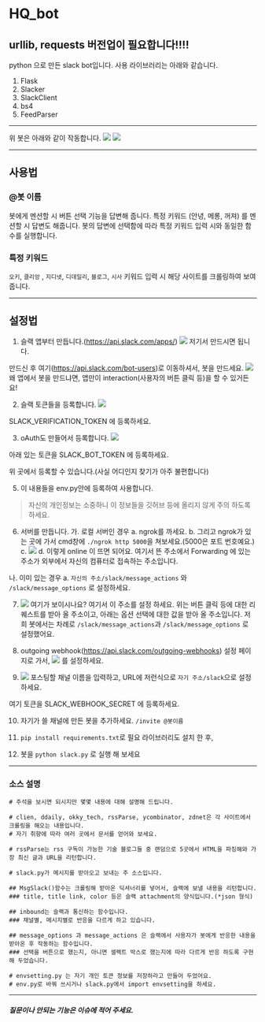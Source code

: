 # HQ_bot

## urllib, requests 버전업이 필요합니다!!!!

python 으로 만든 slack bot입니다. 사용 라이브러리는 아래와 같습니다.

1. Flask
2. Slacker
3. SlackClient
4. bs4
5. FeedParser

---

위 봇은 아래와 같이 작동합니다.
![](https://raw.githubusercontent.com/sinramyeon/old_ver_bot/master/1.gif)
![](https://raw.githubusercontent.com/sinramyeon/old_ver_bot/master/2.gif)

---

## 사용법

### @봇 이름

봇에게 멘션할 시 버튼 선택 기능을 답변해 줍니다.
특정 키워드 (안녕, 메롱, 꺼져) 를 멘션할 시 답변도 해줍니다.
봇의 답변에 선택함에 따라 특정 키워드 입력 시와 동일한 함수를 실행합니다.

### 특정 키워드

`오키`, `클리앙` , `지디넷`, `디데일리`, `블로그`, `시사` 키워드 입력 시 해당 사이트를 크롤링하여 보여줍니다.

---

## 설정법

1. 슬랙 앱부터 만듭니다.(https://api.slack.com/apps/)
![](https://www.fullstackpython.com/img/160604-simple-python-slack-bot/sign-in-slack.png)
저기서 만드시면 됩니다.

만드신 후 여기(https://api.slack.com/bot-users)로 이동하셔서, 봇을 만드세요.
![](https://www.fullstackpython.com/img/160604-simple-python-slack-bot/custom-bot-users.png)
왜 앱에서 봇을 만드냐면, 앱만이 interaction(사용자의 버튼 클릭 등)을 할 수 있거든요!

2. 슬랙 토큰들을 등록합니다.
![](https://github.com/sinramyeon/old_ver_bot/blob/master/slack1.PNG?raw=true)

SLACK_VERIFICATION_TOKEN 에 등록하세요.

3. oAuth도 만들어서 등록합니다.
![](https://raw.githubusercontent.com/sinramyeon/old_ver_bot/master/slack2.png)

아래 있는 토큰을 SLACK_BOT_TOKEN 에 등록하세요.


위 곳에서 등록할 수 있습니다.(사실 어디인지 찾기가 아주 불편합니다)

5. 이 내용들을 env.py안에 등록하여 사용합니다.
> 자신의 개인정보는 소중하니 이 정보들을 깃허브 등에 올리지 않게 주의 하도록 하세요.

6. 서버를 만듭니다.
  가. 로컬 서버인 경우
    a. ngrok를 까세요.
    b. 그리고 ngrok가 있는 곳에 가서 cmd창에 `./ngrok http 5000`을 쳐보세요.(5000은 포트 번호예요.)
    c. ![](https://realpython.com/images/blog_images/slack-api/ngrok.png)
    d. 이렇게 online 이 뜨면 되어요.
    여기서 뜬 주소에서 Forwarding 에 있는 주소가 외부에서 자신의 컴퓨터로 접속하는 주소입니다.

  나. 이미 있는 경우
    a. `자신의 주소/slack/message_actions` 와 `/slack/message_options` 로 설정하세요.


7. ![](/src/HQ_bot/slack3.png) 여기가 보이시나요?
여기서 이 주소를 설정 하세요.
위는 버튼 클릭 등에 대한 리퀘스트를 받아 올 주소이고, 아래는 옵션 선택에 대한 값을 받아 올 주소입니다.
저희 봇에서는 차례로 `/slack/message_actions`과 `/slack/message_options` 로 설정했어요.

8. outgoing webhook(https://api.slack.com/outgoing-webhooks) 설정 페이지로 가서, ![](https://realpython.com/images/blog_images/slack-api/slack-outgoing-webhooks.png) 를 설정하세요.

9. ![](https://realpython.com/images/blog_images/slack-api/slack-outgoing-webhooks-settings.png) 포스팅할 채널 이름을 입력하고, URL에 저런식으로 `자기 주소/slack`으로 설정하세요.

여기 토큰을 SLACK_WEBHOOK_SECRET 에 등록하세요.

10. 자기가 쓸 채널에 만든 봇을 추가하세요. `/invite @봇이름`

11. `pip install requirements.txt`로 필요 라이브러리도 설치 한 후,

12. 봇을 `python slack.py` 로 실행 해 보세요

---

### 소스 설명

```
# 주석을 보시면 되시지만 몇몇 내용에 대해 설명해 드립니다.

# clien, ddaily, okky_tech, rssParse, ycombinator, zdnet은 각 사이트에서 크롤링을 해오는 내용입니다.
# 자기 취향에 따라 여러 곳에서 문서를 얻어와 보세요.

# rssParse는 rss 구독이 가능한 기술 블로그들 중 랜덤으로 5곳에서 HTML을 파징해와 가장 최신 글과 URL을 리턴합니다.

# slack.py가 메시지를 받아오고 보내는 주 소스입니다.

## MsgSlack()함수는 크롤링해 받아온 딕셔너리를 넣어서, 슬랙에 보낼 내용을 리턴합니다.
### title, title link, color 등은 슬랙 attachment의 양식입니다.(*json 형식)

## inbound는 슬랙과 통신하는 함수입니다.
### 채널별, 메시지별로 반응을 다르게 하고 있습니다.

## message_options 과 message_actions 은 슬랙에서 사용자가 봇에게 반응한 내용을 받아온 후 작동하는 함수입니다.
### 선택을 버튼으로 했는지, 아니면 셀렉트 박스로 했는지에 따라 다르게 반응 하도록 구현 해 두었습니다.

# envsetting.py 는 자기 개인 토큰 정보를 저장하라고 만들어 두었어요.
# env.py로 바꿔 쓰시거나 slack.py에서 import envsetting을 하세요.

```

---

##### 질문이나 안되는 기능은 이슈에 적어 주세요.
